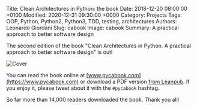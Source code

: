Title: Clean Architectures in Python: the book
Date: 2018-12-20 08:00:00 +0100
Modified: 2020-12-31 09:30:00 +0000
Category: Projects
Tags: OOP, Python, Python2, Python3, TDD, testing, architectures
Authors: Leonardo Giordani
Slug: cabook
Image: cabook
Summary: A practical approach to better software design

The second edition of the book "Clean Architectures in Python. A practical approach to better software design" is out!

<div class="center-image">
<img src="/images/cabook/cover.jpg" alt="Cover" />
</div>

You can read the book online at [www.pycabook.com](https://www.pycabook.com) or download a PDF version [from Leanpub](https://leanpub.com/clean-architectures-in-python). If you enjoy it, please tweet about it with the `#pycabook` hashtag.

So far more than 14,000 readers downloaded the book. Thank you all!
